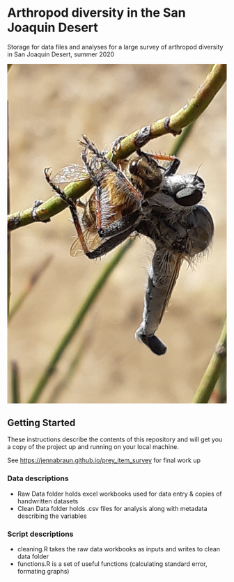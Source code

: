 # Arthropod diversity in the San Joaquin Desert
Storage for data files and analyses for a large survey of arthropod diversity in San Joaquin Desert, summer 2020

![Robber fly eating honeybee](/robberfly.jpg)

## Getting Started

These instructions describe the contents of this repository and will get you a copy of the project up and running on your local machine. 

See https://jennabraun.github.io/prey_item_survey for final work up 

### Data descriptions

* Raw Data folder holds excel workbooks used for data entry & copies of handwritten datasets
* Clean Data folder holds .csv files for analysis along with metadata describing the variables

### Script descriptions
* cleaning.R takes the raw data workbooks as inputs and writes to clean data folder
* functions.R is a set of useful functions (calculating standard error, formating graphs)
